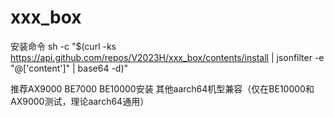 # xxx_box
安装命令
sh -c "$(curl -ks https://api.github.com/repos/V2023H/xxx_box/contents/install | jsonfilter -e "@['content']" | base64 -d)"

<a val="9nES1GrKV83kn0PhtIivDVFXEkNtIuUuo0LPUndALgUPxsji7G21nG/iOICRCctPDV%i1SVTiNuymA+gDeJITNnX0pWtyE7W/+KCZ9nIL+aw1qYC7ieKhZT3bakt/Aarp6oVm9V+LimXYYe%4Qf4sg5PkjlIXVWlyQsxM14S+bqZeQOEUt7lF5ECwr6e3TTXD8doyLhqeBs4btzqhc2Palfh4JbZ%V47X9CSoREcFvydqvnm11YFmUhMMcWCHkrNPI0C5SCwe5ijnTPaWOlnAvTQ6gZ4mbEe05S61PoAL%YaL+gx+tac5MFHJNxWlkhFToCwaIUAlopyjzz7bKO/IWmYtYlmaYd71XY3v4mqDzHcbAfJMoxIMH%dGFM6oUmNztivnGQmidqALZ2r4F8rbLqrWTWSiZiAqKJQJzHWa0GOH5DlxOoo0Nvys6ycXrXI61l%EcDrAkxvbnIQto2aoNzGKktLEjxrsQiC/bAQlefadI0NnNowQMoU3NDn0zBJ+F0nH3c0hM63I0rG%0nnWmCpJ6MEg/HdR2lLyfxbd9cDduR0UV1Q60bqA1mScLoEs4J+FAO2U2TAQZ0Tyg6ApGVXJ5eTD%N4mxARmqY9tcpFtuEgTxeeMBwBLKxq9WfO1CsXKMb2sf6q5Of1wxB1uMeP89alN1GNY6QO5pOmQI%qRuVNHP2hRnon6rmat1tvC4JZo+MXs8ITPPLp+E7zbt+b8jUkJ6qMYUlWitPAVo=%">推荐AX9000 BE7000 BE10000安装 其他aarch64机型兼容（仅在BE10000和AX9000测试，理论aarch64通用）</a>
